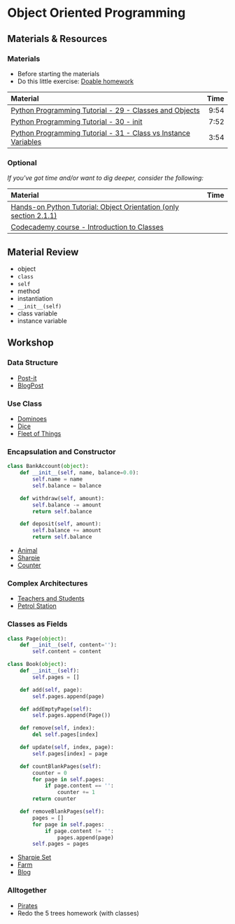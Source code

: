 # Object Oriented Programming

## Materials & Resources

### Materials
- Before starting the materials
- Do this little exercise: [Doable homework](homework.md)

| Material | Time |
|:---------|-----:|
| [Python Programming Tutorial - 29 - Classes and Objects](https://www.youtube.com/watch?v=POQIIKb1BZA) | 9:54 |
| [Python Programming Tutorial - 30 - init](https://www.youtube.com/watch?v=G8kS24CtfoI) | 7:52 |
| [Python Programming Tutorial - 31 - Class vs Instance Variables](https://www.youtube.com/watch?v=qSDiHI1kP98) | 3:54 |

### Optional
*If you've got time and/or want to dig deeper, consider the following:*

| Material | Time |
|:---------|-----:|
| [Hands-on Python Tutorial: Object Orientation (only section 2.1.1)](http://anh.cs.luc.edu/python/hands-on/3.1/handsonHtml/strings3.html#object-orientation) | |
| [Codecademy course - Introduction to Classes](https://www.codecademy.com/courses/python-intermediate-en-WL8e4/0/1) | |

## Material Review

 - object
 - `class`
 - `self`
 - method
 - instantiation
 - `__init__(self)`
 - class variable
 - instance variable

## Workshop

### Data Structure

- [Post-it](#)
- [BlogPost](#)

### Use Class

- [Dominoes](#)
- [Dice](#)
- [Fleet of Things](#)

### Encapsulation and Constructor

```python
class BankAccount(object):
    def __init__(self, name, balance=0.0):
        self.name = name
        self.balance = balance

    def withdraw(self, amount):
        self.balance -= amount
        return self.balance

    def deposit(self, amount):
        self.balance += amount
        return self.balance
```

- [Animal](#)
- [Sharpie](#)
- [Counter](#)

### Complex Architectures

- [Teachers and Students](#)
- [Petrol Station](#)

### Classes as Fields

```python
class Page(object):
    def __init__(self, content=''):
        self.content = content

class Book(object):
    def __init__(self):
        self.pages = []

    def add(self, page):
        self.pages.append(page)

    def addEmptyPage(self):
        self.pages.append(Page())

    def remove(self, index):
        del self.pages[index]

    def update(self, index, page):
        self.pages[index] = page

    def countBlankPages(self):
        counter = 0
        for page in self.pages:
            if page.content == '':
                counter += 1
        return counter

    def removeBlankPages(self):
        pages = []
        for page in self.pages:
            if page.content != '':
                pages.append(page)
        self.pages = pages
```

- [Sharpie Set](#)
- [Farm](#)
- [Blog](#)

### Alltogether

- [Pirates](pirates/python.md)
- Redo the 5 trees homework (with classes)
